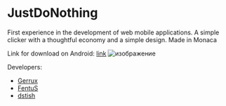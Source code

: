 # JustDoNothing
First experience in the development of web mobile applications. A simple clicker with a thoughtful economy and a simple design. Made in Monaca

Link for download on Android: [link](https://monacac.page.link/PAuknFFW61e1LS869)
![изображение](https://user-images.githubusercontent.com/49483284/139697924-34203ea7-03c4-4ad7-afa4-3fe80d50360c.png)


Developers:
- [Gerrux](https://github.com/Gerrux)
- [FentuS](https://github.com/FentuS8)
- [dstish](https://github.com/dstish)

